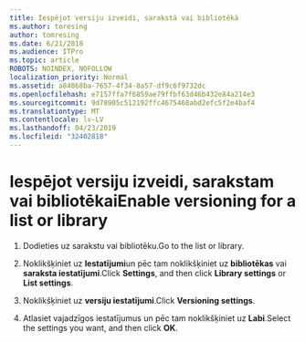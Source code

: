 ```yaml
---
title: Iespējot versiju izveidi, sarakstā vai bibliotēkā
ms.author: toresing
author: tomresing
ms.date: 6/21/2018
ms.audience: ITPro
ms.topic: article
ROBOTS: NOINDEX, NOFOLLOW
localization_priority: Normal
ms.assetid: a84868ba-7657-4f34-8a57-df9c6f9732dc
ms.openlocfilehash: e7157ffa7f6859ae79ffbf63d46b432e84a214e3
ms.sourcegitcommit: 9d78905c512192ffc4675468abd2efc5f2e4baf4
ms.translationtype: MT
ms.contentlocale: lv-LV
ms.lasthandoff: 04/23/2019
ms.locfileid: "32402818"
---
```

# <a name="enable-versioning-for-a-list-or-library"></a><span data-ttu-id="7e164-102">Iespējot versiju izveidi, sarakstam vai bibliotēkai</span><span class="sxs-lookup"><span data-stu-id="7e164-102">Enable versioning for a list or library</span></span>

1. <span data-ttu-id="7e164-103">Dodieties uz sarakstu vai bibliotēku.</span><span class="sxs-lookup"><span data-stu-id="7e164-103">Go to the list or library.</span></span>
    
2. <span data-ttu-id="7e164-104">Noklikšķiniet uz **Iestatījumi**un pēc tam noklikšķiniet uz **bibliotēkas** vai **saraksta iestatījumi**.</span><span class="sxs-lookup"><span data-stu-id="7e164-104">Click **Settings**, and then click **Library settings** or **List settings**.</span></span>
    
3. <span data-ttu-id="7e164-105">Noklikšķiniet uz **versiju iestatījumi**.</span><span class="sxs-lookup"><span data-stu-id="7e164-105">Click **Versioning settings**.</span></span>
    
4. <span data-ttu-id="7e164-106">Atlasiet vajadzīgos iestatījumus un pēc tam noklikšķiniet uz **Labi**.</span><span class="sxs-lookup"><span data-stu-id="7e164-106">Select the settings you want, and then click **OK**.</span></span>
    

